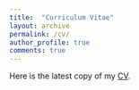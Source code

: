 ```yaml
---
title:  "Curriculum Vitae"
layout: archive
permalink: /cv/
author_profile: true
comments: true
---
```


Here is the latest copy of my [CV](https://drive.google.com/file/d/1XOvGqq3eZ6H5TvuUvRXiDrYHN1upBLNn/view?usp=sharing).
